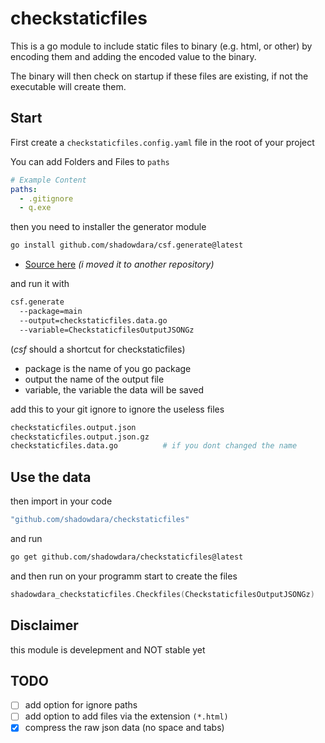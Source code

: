 # checkstaticfiles

This is a go module to include static files to binary (e.g. html, or
other) by encoding them and adding the encoded value to the binary.

The binary will then check on startup if these files are existing, if
not the executable will create them.


## Start

First create a `checkstaticfiles.config.yaml` file in the root of your
project

You can add Folders and Files to `paths`

```yaml
# Example Content
paths:
  - .gitignore
  - q.exe
```

then you need to installer the generator module

```sh
go install github.com/shadowdara/csf.generate@latest
```
- [Source here](https://github.com/shadowdara/csf.generate) *(i moved it to another repository)*

and run it with
```sh
csf.generate
  --package=main
  --output=checkstaticfiles.data.go
  --variable=CheckstaticfilesOutputJSONGz
```
(*csf* should a shortcut for checkstaticfiles)

- package is the name of you go package
- output the name of the output file
- variable, the variable the data will be saved

add this to your git ignore to ignore the useless files
```sh
checkstaticfiles.output.json
checkstaticfiles.output.json.gz
checkstaticfiles.data.go          # if you dont changed the name
```


## Use the data

then import in your code
```sh
"github.com/shadowdara/checkstaticfiles"
```

and run
```sh
go get github.com/shadowdara/checkstaticfiles@latest
```

and then run on your programm start to create the files
```go
shadowdara_checkstaticfiles.Checkfiles(CheckstaticfilesOutputJSONGz)
```


## Disclaimer

this module is develepment and NOT stable yet

## TODO
- [ ] add option for ignore paths
- [ ] add option to add files via the extension `(*.html)`
- [x] compress the raw json data (no space and tabs)
